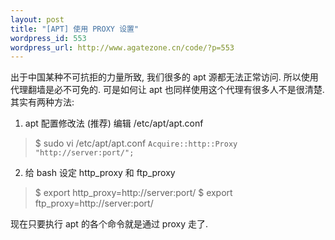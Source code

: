 ```yaml
--- 
layout: post
title: "[APT] 使用 PROXY 设置"
wordpress_id: 553
wordpress_url: http://www.agatezone.cn/code/?p=553
---
```

出于中国某种不可抗拒的力量所致, 我们很多的 apt 源都无法正常访问. 所以使用代理翻墙是必不可免的. 可是如何让 apt 也同样使用这个代理有很多人不是很清楚. 其实有两种方法:

1. apt 配置修改法 (推荐)
编辑 /etc/apt/apt.conf
<blockquote>$ sudo vi /etc/apt/apt.conf
<code>Acquire::http::Proxy "http://server:port/";</code></blockquote>

2. 给 bash 设定 http_proxy 和 ftp_proxy
<blockquote>$ export http_proxy=http://server:port/
$ export ftp_proxy=http://server:port/</blockquote>

现在只要执行 apt 的各个命令就是通过 proxy 走了.
